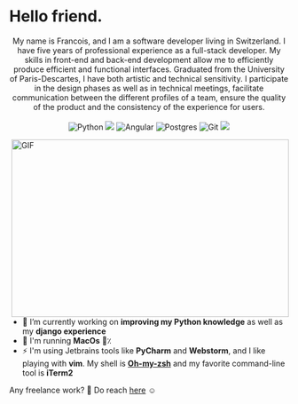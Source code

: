 # Hello friend.

<p align="center">
My name is Francois, and I am a software developer living in Switzerland. I have five years of professional experience as a full-stack developer.
My skills in front-end and back-end development allow me to efficiently produce efficient and functional interfaces.
Graduated from the University of Paris-Descartes, I have both artistic and technical sensitivity.
I participate in the design phases as well as in technical meetings, facilitate communication between the different profiles of a team, ensure the quality of the product and the consistency of the experience for users.
  <br><br>
  <img src="https://img.shields.io/badge/Python-%233776AB?&style=flat-square&logo=python&logoColor=white" alt="Python">
  <img src="https://img.shields.io/badge/Django-092E20?style=flat-square&logo=django&logoColor=white alt="Django">
  <img src="https://img.shields.io/badge/Angular-%23DD0031?&style=flat-square&logo=angular&logoColor=white" alt="Angular">
  <img src="https://img.shields.io/badge/PostgreSQL-316192?style=flat-square&logo=postgresql&logoColor=white" alt="Postgres">
  <img src="https://img.shields.io/badge/Git-%23F05032?&style=flat-square&logo=git&logoColor=white" alt="Git">
  <img src="https://img.shields.io/badge/Mac%20os-000000?style=flat-square&logo=apple&logoColor=white alt="Imac">
</p>

<img align="right" alt="GIF" src="https://github.com/abhisheknaiidu/abhisheknaiidu/blob/master/code.gif?raw=true" width="500" height="320" />


- :seedling: I’m currently working on **improving my Python knowledge** as well as my **django experience**
- :feet: I'm running **MacOs** 💯٪
- :zap: I'm using Jetbrains tools like **PyCharm** and **Webstorm**, and I like playing with **vim**. My shell is <a href="https://github.com/ohmyzsh/ohmyzsh">**Oh-my-zsh**</a> and my favorite command-line tool is **iTerm2**

Any freelance work? 💼 Do reach [here](mailto:francoisnoel62@gamil.com) ☺️


